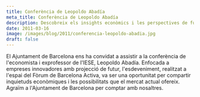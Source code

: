 ```yaml
---
title: Conferència de Leopoldo Abadía
meta_title: Conferència de Leopoldo Abadía
description: Descobreix els insights econòmics i les perspectives de futur compartits durant la conferència del reconegut economista Leopoldo Abadía, organitzada per l'Ajuntament de Barcelona. Una oportunitat per aprofundir en el panorama actual del mercat i les oportunitats per a empreses innovadores.
date: 2011-03-16
image: /images/blog/2011/conferencia-leopoldo-abadia.jpg
draft: false
---
```


El Ajuntament de Barcelona ens ha convidat a assistir a la conferència de l'economista i exprofessor de l'IESE, Leopoldo Abadía. Enfocada a empreses innovadores amb projecció de futur, l'esdeveniment, realitzat a l'espai del Fòrum de Barcelona Activa, va ser una oportunitat per compartir inquietuds econòmiques i les possibilitats que el mercat actual ofereix. Agraïm a l'Ajuntament de Barcelona per comptar amb nosaltres.

